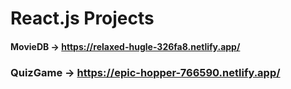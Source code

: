 # React.js Projects



#### MovieDB -> https://relaxed-hugle-326fa8.netlify.app/

### QuizGame -> https://epic-hopper-766590.netlify.app/
